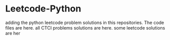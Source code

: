 # Leetcode-Python
adding the python leetcode problem solutions in this repositories. 
The code files are here.
all CTCI problems solutions are here.
some leetcode solutions are her









































































































































































































































































































































































































































































































































































































